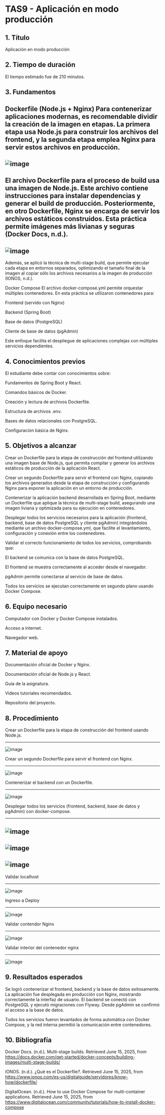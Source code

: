 # TAS9 - Aplicación en modo producción
## 1. Título
Aplicación en modo producción

## 2. Tiempo de duración
El tiempo estimado fue de 210 minutos.

## 3. Fundamentos
Dockerfile (Node.js + Nginx)
Para contenerizar aplicaciones modernas, es recomendable dividir la creación de la imagen en etapas. La primera etapa usa Node.js para construir los archivos del frontend, y la segunda etapa emplea Nginx para servir estos archivos en producción.
----
![image](https://github.com/user-attachments/assets/aef823ea-52c0-4b1a-a284-0a98de6ec8f3)
----
El archivo Dockerfile para el proceso de build usa una imagen de Node.js. Este archivo contiene instrucciones para instalar dependencias y generar el build de producción. Posteriormente, en otro Dockerfile, Nginx se encarga de servir los archivos estáticos construidos. Esta práctica permite imágenes más livianas y seguras (Docker Docs, n.d.).
----
![image](https://github.com/user-attachments/assets/7bce483d-2476-4055-84df-122b10c3ef67)
----
Además, se aplicó la técnica de multi-stage build, que permite ejecutar cada etapa en entornos separados, optimizando el tamaño final de la imagen al copiar sólo los archivos necesarios a la imagen de producción (IONOS, n.d.).

Docker Compose
El archivo docker-compose.yml permite orquestar múltiples contenedores. En esta práctica se utilizaron contenedores para:

Frontend (servido con Nginx)

Backend (Spring Boot)

Base de datos (PostgreSQL)

Cliente de base de datos (pgAdmin)

Este enfoque facilita el despliegue de aplicaciones complejas con múltiples servicios dependientes.

## 4. Conocimientos previos
El estudiante debe contar con conocimientos sobre:

Fundamentos de Spring Boot y React.

Comandos básicos de Docker.

Creación y lectura de archivos Dockerfile.

Estructura de archivos .env.

Bases de datos relacionales con PostgreSQL.

Configuración básica de Nginx.

## 5. Objetivos a alcanzar
Crear un Dockerfile para la etapa de construcción del frontend utilizando una imagen base de Node.js, que permita compilar y generar los archivos estáticos de producción de la aplicación React.

Crear un segundo Dockerfile para servir el frontend con Nginx, copiando los archivos generados desde la etapa de construcción y configurando Nginx para exponer la aplicación en un entorno de producción.

Contenerizar la aplicación backend desarrollada en Spring Boot, mediante un Dockerfile que aplique la técnica de multi-stage build, asegurando una imagen liviana y optimizada para su ejecución en contenedores.

Desplegar todos los servicios necesarios para la aplicación (frontend, backend, base de datos PostgreSQL y cliente pgAdmin) integrándolos mediante un archivo docker-compose.yml, que facilite el levantamiento, configuración y conexión entre los contenedores.

Validar el correcto funcionamiento de todos los servicios, comprobando que:

El backend se comunica con la base de datos PostgreSQL.

El frontend se muestra correctamente al acceder desde el navegador.

pgAdmin permite conectarse al servicio de base de datos.

Todos los servicios se ejecutan correctamente en segundo plano usando Docker Compose.



## 6. Equipo necesario
Computador con Docker y Docker Compose instalados.

Acceso a internet.

Navegador web.

## 7. Material de apoyo
Documentación oficial de Docker y Nginx.

Documentación oficial de Node.js y React.

Guía de la asignatura.

Videos tutoriales recomendados.

Repositorio del proyecto.

## 8. Procedimiento
Crear un Dockerfile para la etapa de construcción del frontend usando Node.js.

---
![image](https://github.com/user-attachments/assets/61b3747d-d50e-468e-b70b-120495f3cbb0)

Crear un segundo Dockerfile para servir el frontend con Nginx.

---
![image](https://github.com/user-attachments/assets/5ae9c2ec-8503-4dba-b578-0b0699969c18)

Contenerizar el backend con un Dockerfile.

---
![image](https://github.com/user-attachments/assets/85117826-0531-42d9-89d1-b55e5dccf869)

Desplegar todos los servicios (frontend, backend, base de datos y pgAdmin) con docker-compose.

---
![image](https://github.com/user-attachments/assets/79969eb3-0976-4c51-8260-c3fd3cc9bc9c)
---
![image](https://github.com/user-attachments/assets/cb8e17f4-ea45-4b07-b67c-0d4d5b250a75)
---
![image](https://github.com/user-attachments/assets/e82668bd-2463-40a5-a6f7-1b8fe1e0db31)
---
Validar localhost 

---
![image](https://github.com/user-attachments/assets/2d36a6ce-9d19-4bfe-9173-489d72ca4c3b)

Ingreso a Deploy

----
![image](https://github.com/user-attachments/assets/2a33dbb5-b9b3-4b2d-a726-5df644dcdfe5)

Validar contendor Nginx

---
![image](https://github.com/user-attachments/assets/894bf745-3e83-4ed4-8989-e55a777ba05b)

Validar interior del contenedor nginx

---
![image](https://github.com/user-attachments/assets/b6d04a6a-d615-4802-8b06-6848bc018234)


## 9. Resultados esperados
Se logró contenerizar el frontend, backend y la base de datos exitosamente. La aplicación fue desplegada en producción con Nginx, mostrando correctamente la interfaz de usuario. El backend se conectó con PostgreSQL y ejecutó migraciones con Flyway. Desde pgAdmin se confirmó el acceso a la base de datos.

Todos los servicios fueron levantados de forma automática con Docker Compose, y la red interna permitió la comunicación entre contenedores.

## 10. Bibliografía
Docker Docs. (n.d.). Multi-stage builds. Retrieved June 15, 2025, from https://docs.docker.com/get-started/docker-concepts/building-images/multi-stage-builds/

IONOS. (n.d.). ¿Qué es el Dockerfile?. Retrieved June 15, 2025, from https://www.ionos.com/es-us/digitalguide/servidores/know-how/dockerfile/

DigitalOcean. (n.d.). How to use Docker Compose for multi-container applications. Retrieved June 15, 2025, from https://www.digitalocean.com/community/tutorials/how-to-install-docker-compose
